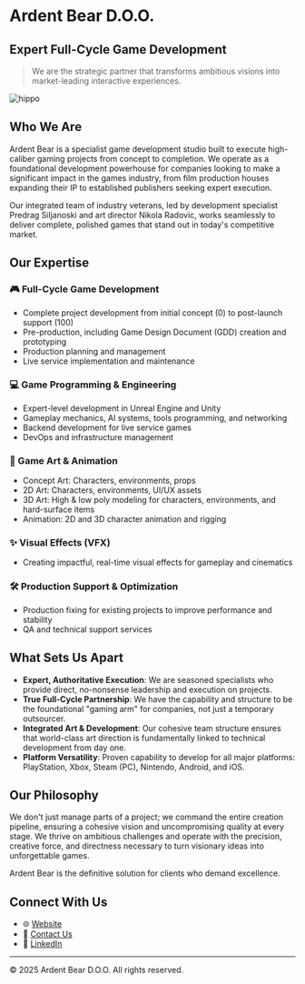 ﻿# Ardent Bear D.O.O.
## Expert Full-Cycle Game Development

> We are the strategic partner that transforms ambitious visions into market-leading interactive experiences.

![hippo](https://tenor.com/vH0J.gif)

## Who We Are

Ardent Bear is a specialist game development studio built to execute high-caliber gaming projects from concept to completion. We operate as a foundational development powerhouse for companies looking to make a significant impact in the games industry, from film production houses expanding their IP to established publishers seeking expert execution.

Our integrated team of industry veterans, led by development specialist Predrag Siljanoski and art director Nikola Radovic, works seamlessly to deliver complete, polished games that stand out in today's competitive market.

## Our Expertise

### 🎮 Full-Cycle Game Development
- Complete project development from initial concept (0) to post-launch support (100)
- Pre-production, including Game Design Document (GDD) creation and prototyping
- Production planning and management
- Live service implementation and maintenance

### 💻 Game Programming & Engineering
- Expert-level development in Unreal Engine and Unity
- Gameplay mechanics, AI systems, tools programming, and networking
- Backend development for live service games
- DevOps and infrastructure management

### 🎨 Game Art & Animation
- Concept Art: Characters, environments, props
- 2D Art: Characters, environments, UI/UX assets
- 3D Art: High & low poly modeling for characters, environments, and hard-surface items
- Animation: 2D and 3D character animation and rigging

### ✨ Visual Effects (VFX)
- Creating impactful, real-time visual effects for gameplay and cinematics

### 🛠️ Production Support & Optimization
- Production fixing for existing projects to improve performance and stability
- QA and technical support services

## What Sets Us Apart

- **Expert, Authoritative Execution**: We are seasoned specialists who provide direct, no-nonsense leadership and execution on projects.
- **True Full-Cycle Partnership**: We have the capability and structure to be the foundational "gaming arm" for companies, not just a temporary outsourcer.
- **Integrated Art & Development**: Our cohesive team structure ensures that world-class art direction is fundamentally linked to technical development from day one.
- **Platform Versatility**: Proven capability to develop for all major platforms: PlayStation, Xbox, Steam (PC), Nintendo, Android, and iOS.

## Our Philosophy

We don't just manage parts of a project; we command the entire creation pipeline, ensuring a cohesive vision and uncompromising quality at every stage. We thrive on ambitious challenges and operate with the precision, creative force, and directness necessary to turn visionary ideas into unforgettable games.

Ardent Bear is the definitive solution for clients who demand excellence.

## Connect With Us

- 🌐 [Website](https://ardentbear.com)
- 📧 [Contact Us](mailto:info@ardentbear.com)
- 🔗 [LinkedIn](https://linkedin.com/company/ardentbear)

---

© 2025 Ardent Bear D.O.O. All rights reserved.
